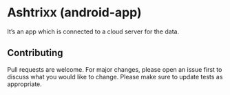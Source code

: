 # Ashtrixx (android-app)

It’s an app which is connected to a cloud server for the data.

## Contributing
Pull requests are welcome. For major changes, please open an issue first to discuss what you would like to change.
Please make sure to update tests as appropriate.
